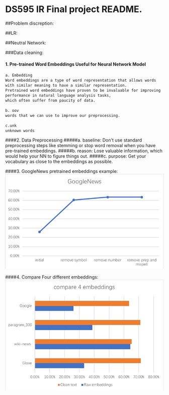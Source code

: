 # DS595 IR  Final project README.


##Problem discreption:






##LR:



##Neutral Network:




###Data cleaning:

#### 1. Pre-trained Word Embeddings Useful for Neural Network Model
    a. Embedding
    Word embeddings are a type of word representation that allows words with similar meaning to have a similar representation.
    Pretrained word embeddings have proven to be invaluable for improving performance in natural language analysis tasks,
    which often suffer from paucity of data.
    
    b. oov 
    words that we can use to improve our preprocessing.
    
    c.unk
    unknown words


####2. Data Preprocessing 
#####a. baseline:
Don't use standard preprocessing steps like stemming or stop word removal when you have pre-trained embeddings.
#####b. reason:
Lose valuable information, which would help your NN to figure things out.
#####c. purpose:
Get your vocabulary as close to the embeddings as possible.

####3. GoogleNews pretrained embeddings example:
![1.png](image/1.png)


####4. Compare Four different embeddings:
![2.png](image/2.png)









